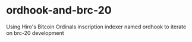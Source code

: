 # ordhook-and-brc-20
Using Hiro's Bitcoin Ordinals inscription indexer named ordhook to iterate on brc-20 development
